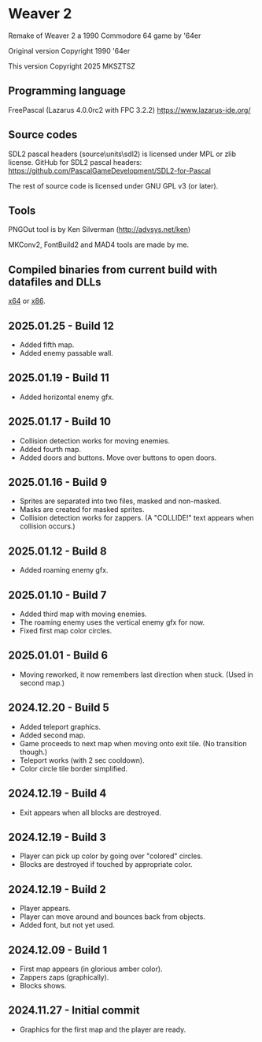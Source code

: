 # Weaver 2
Remake of Weaver 2 a 1990 Commodore 64 game by '64er

Original version Copyright 1990 '64er

This version Copyright 2025 MKSZTSZ

## Programming language
FreePascal (Lazarus 4.0.0rc2 with FPC 3.2.2)
https://www.lazarus-ide.org/

## Source codes
SDL2 pascal headers (source\units\sdl2) is licensed under MPL or zlib license.
GitHub for SDL2 pascal headers: https://github.com/PascalGameDevelopment/SDL2-for-Pascal

The rest of source code is licensed under GNU GPL v3 (or later).

## Tools
PNGOut tool is by Ken Silverman (http://advsys.net/ken)

MKConv2, FontBuild2 and MAD4 tools are made by me.

## Compiled binaries from current build with datafiles and DLLs
[x64](https://mksztsz.hu/tmpfiles/Weaver2_0.0.0.12.zip "Download x64 version") or
[x86](https://mksztsz.hu/tmpfiles/Weaver2_x86_0.0.0.12.zip "Download x86 version").

## 2025.01.25 - Build 12
- Added fifth map.
- Added enemy passable wall.

## 2025.01.19 - Build 11
- Added horizontal enemy gfx.

## 2025.01.17 - Build 10
- Collision detection works for moving enemies.
- Added fourth map.
- Added doors and buttons. Move over buttons to open doors.

## 2025.01.16 - Build 9
- Sprites are separated into two files, masked and non-masked.
- Masks are created for masked sprites.
- Collision detection works for zappers. 
  (A "COLLIDE!" text appears when collision occurs.)

## 2025.01.12 - Build 8
- Added roaming enemy gfx.

## 2025.01.10 - Build 7
- Added third map with moving enemies.
- The roaming enemy uses the vertical enemy gfx for now.
- Fixed first map color circles. 

## 2025.01.01 - Build 6
- Moving reworked, it now remembers last direction when stuck. (Used in second map.)

## 2024.12.20 - Build 5
- Added teleport graphics.
- Added second map.
- Game proceeds to next map when moving onto exit tile. (No transition though.)
- Teleport works (with 2 sec cooldown).
- Color circle tile border simplified.

## 2024.12.19 - Build 4
- Exit appears when all blocks are destroyed.

## 2024.12.19 - Build 3
- Player can pick up color by going over "colored" circles.
- Blocks are destroyed if touched by appropriate color.
 
## 2024.12.19 - Build 2
- Player appears.
- Player can move around and bounces back from objects.
- Added font, but not yet used.

## 2024.12.09 - Build 1
- First map appears (in glorious amber color).
- Zappers zaps (graphically).
- Blocks shows.

## 2024.11.27 - Initial commit
- Graphics for the first map and the player are ready.


